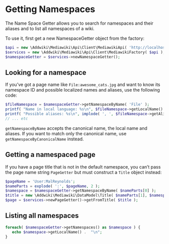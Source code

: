 # Getting Namespaces

The Name Space Getter allows you to search for namespaces and their aliases and to list all namespaces of a wiki.

To use it, first get a new NamespaceGetter object from the factory:

```php
$api = new \Addwiki\Mediawiki\Api\Client\MediawikiApi( 'http://localhost/w/api.php' );
$services = new \Addwiki\Mediawiki\Api\Client\MediawikiFactory( $api );
$namespaceGetter = $services->newNamespaceGetter();
```

## Looking for a namespace

If you’ve got a page name like `File:awesome_cats.jpg` and want to know its namespace ID and possible localized names and aliases, use the following code:

```php
$fileNamespace = $namespaceGetter->getNamespaceByName( 'File' );
printf( "Name in local language: %s\n", $fileNamespace->getLocalName() );
printf( "Possible aliases: %s\n", implode( ', ', $fileNamespace->getAliases() ) );
// ... etc
```

`getNamespaceByName` accepts the canonical name, the local name and aliases. If you want to match only the canonical name, use `getNamespaceByCanonicalName` instead.

## Getting a namespaced page

If you have a page title that is not in the default namespace, you can’t pass the page name string `PageGetter` but must construct a `Title` object instead:

```php
$pageName = 'User:MalReynolds';
$nameParts = explode( ':', $pageName, 2 );
$namespace = $namespaceGetter->getNamespaceByName( $nameParts[0] );
$title = new \Addwiki\Mediawiki\DataModel\Title( $nameParts[1], $namespace->getId() );
$page = $services->newPageGetter()->getFromTitle( $title );
```

## Listing all namespaces

```php
foreach( $namespaceGetter->getNamespaces() as $namespace ) {
   echo $namespace->getLocalName() .  "\n";
}
```
